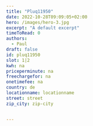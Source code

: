 ```yaml
---
title: "Pluq11950"
date: 2022-10-28T09:09:05+02:00
hero: /images/hero-3.jpg
excerpt: "A default excerpt"
timeToRead: 0
authors:
  - Paul
draft: false
id: pluq11950
slot: 1|2
kwh: na
priceperminute: na
freechargefor: na
onetimefee: na
country: de
locationname: locationname
street: street
zip_city: zip-city


---
```

